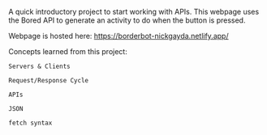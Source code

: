 A quick introductory project to start working with APIs. This webpage uses the Bored API to generate an activity to do when the button is pressed.

Webpage is hosted here: https://borderbot-nickgayda.netlify.app/

Concepts learned from this project:

    Servers & Clients

    Request/Response Cycle

    APIs

    JSON

    fetch syntax
